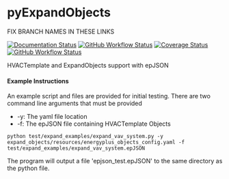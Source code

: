 # pyExpandObjects

FIX BRANCH NAMES IN THESE LINKS

[![Documentation Status](https://readthedocs.org/projects/epjson-expandobjects/badge/?version=latest)](https://epjson-expandobjects.readthedocs.io/en/latest/?badge=latest)
[![GitHub Workflow Status](https://img.shields.io/github/workflow/status/john-grando/pyExpandObjects/Unit%20Tests)](https://github.com/john-grando/pyExpandObjects/actions)
[![Coverage Status](https://coveralls.io/repos/github/john-grando/pyExpandObjects/badge.svg?branch=main)](https://coveralls.io/github/john-grando/pyExpandObjects?branch=main)
[![GitHub Workflow Status](https://img.shields.io/github/workflow/status/john-grando/pyExpandObjects/Flake8?label=pep8)](https://github.com/john-grando/pyExpandObjects/actions)

HVACTemplate and ExpandObjects support with epJSON


#### Example Instructions

An example script and files are provided for initial testing.  There are two command line arguments that must be provided

* -y: The yaml file location
* -f: The epJSON file containing HVACTemplate Objects

`python test/expand_examples/expand_vav_system.py -y expand_objects/resources/energyplus_objects_config.yaml -f test/expand_examples/expand_vav_system.epJSON`

The program will output a file 'epjson_test.epJSON' to the same directory as the python file.
